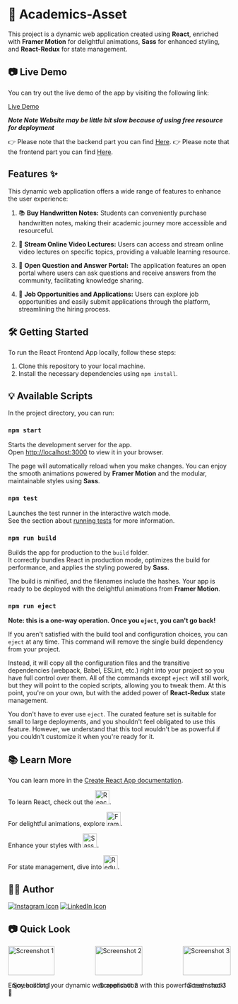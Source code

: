 # 🌈 Academics-Asset 

This project is a dynamic web application created using **React**, enriched with **Framer Motion** for delightful animations, **Sass** for enhanced styling, and **React-Redux** for state management.


## 📷 Live Demo

You can try out the live demo of the app by visiting the following link:

[Live Demo](https://accedemic-assets.netlify.app/)

***Note Note Website may be little bit slow because of using free resource for deployment***

👉 Please note that the backend part you can find [Here](https://github.com/Myself-Pankaj/Academics-Asset-Backend).
👉 Please note that the frontend part you can find [Here](https://github.com/Myself-Pankaj/Academics-Asset-Frontned).


## Features ✨

This dynamic web application offers a wide range of features to enhance the user experience:

1. 📚 **Buy Handwritten Notes:** Students can conveniently purchase handwritten notes, making their academic journey more accessible and resourceful.

2. 🎥 **Stream Online Video Lectures:** Users can access and stream online video lectures on specific topics, providing a valuable learning resource.

3. 💬 **Open Question and Answer Portal:** The application features an open portal where users can ask questions and receive answers from the community, facilitating knowledge sharing.

4. 💼 **Job Opportunities and Applications:** Users can explore job opportunities and easily submit applications through the platform, streamlining the hiring process.



## 🛠️ Getting Started

To run the React Frontend App locally, follow these steps:

1. Clone this repository to your local machine.
2. Install the necessary dependencies using `npm install`.

## 💡 Available Scripts

In the project directory, you can run:

### `npm start`

Starts the development server for the app.\
Open [http://localhost:3000](http://localhost:3000) to view it in your browser.

The page will automatically reload when you make changes. You can enjoy the smooth animations powered by **Framer Motion** and the modular, maintainable styles using **Sass**.

### `npm test`

Launches the test runner in the interactive watch mode.\
See the section about [running tests](https://facebook.github.io/create-react-app/docs/running-tests) for more information.

### `npm run build`

Builds the app for production to the `build` folder.\
It correctly bundles React in production mode, optimizes the build for performance, and applies the styling powered by **Sass**.

The build is minified, and the filenames include the hashes. Your app is ready to be deployed with the delightful animations from **Framer Motion**.

### `npm run eject`

**Note: this is a one-way operation. Once you `eject`, you can't go back!**

If you aren't satisfied with the build tool and configuration choices, you can `eject` at any time. This command will remove the single build dependency from your project.

Instead, it will copy all the configuration files and the transitive dependencies (webpack, Babel, ESLint, etc.) right into your project so you have full control over them. All of the commands except `eject` will still work, but they will point to the copied scripts, allowing you to tweak them. At this point, you're on your own, but with the added power of **React-Redux** state management.

You don't have to ever use `eject`. The curated feature set is suitable for small to large deployments, and you shouldn't feel obligated to use this feature. However, we understand that this tool wouldn't be as powerful if you couldn't customize it when you're ready for it.

## 📚 Learn More

You can learn more in the [Create React App documentation](https://facebook.github.io/create-react-app/docs/getting-started).

To learn React, check out the <img src="https://res.cloudinary.com/attar-shop/image/upload/v1693736723/MyFolder/reactLogo_qlxe5x.png" alt="React Logo" width="32" height="32">.

For delightful animations, explore <img src="https://res.cloudinary.com/attar-shop/image/upload/v1693737212/MyFolder/framer-motion_u68ecu.png" alt="Framer Motion Logo" width="32" height="32">.

Enhance your styles with <img src="https://res.cloudinary.com/attar-shop/image/upload/v1693736754/MyFolder/sassLogo_jkmp1h.png" alt="Sass Logo" width="32" height="32">.

For state management, dive into <img src="https://res.cloudinary.com/attar-shop/image/upload/v1693737285/MyFolder/reduxLogo_sy4nk8.png" alt="Redux Logo" width="32" height="32">.




## 👨‍💻 Author

[![Instagram Icon](https://img.icons8.com/color/96/000000/instagram-new.png)](https://www.instagram.com/ifeelpankaj) 
 [![LinkedIn Icon](https://img.icons8.com/color/96/000000/linkedin.png)](https://www.linkedin.com/in/ifeelpankaj) 


## 📷 Quick Look

<div style="display: flex; justify-content: space-between;">
  <div>
    <img src="https://res.cloudinary.com/attar-shop/image/upload/v1693734536/MyFolder/1_jallti.png" alt="Screenshot 1" width="100%">
    <p align="center">Screenshot 1</p>
  </div>
  <div>
    <img src="https://res.cloudinary.com/attar-shop/image/upload/v1693734538/MyFolder/2_ixtjh5.png" alt="Screenshot 2" width="100%">
    <p align="center">Screenshot 2</p>
  </div>
  <div>
    <img src="https://res.cloudinary.com/attar-shop/image/upload/v1693734542/MyFolder/3_jtnzkr.png" alt="Screenshot 3" width="100%">
    <p align="center">Screenshot 3</p>
  </div>
</div>







Enjoy building your dynamic web application with this powerful tech stack! 🚀
